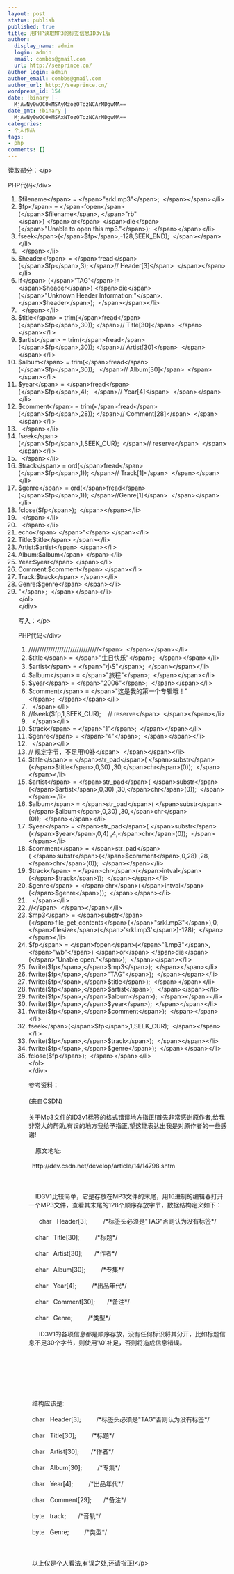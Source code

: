 ```yaml
---
layout: post
status: publish
published: true
title: 用PHP读取MP3的标签信息ID3v1版
author:
  display_name: admin
  login: admin
  email: combbs@gmail.com
  url: http://seaprince.cn/
author_login: admin
author_email: combbs@gmail.com
author_url: http://seaprince.cn/
wordpress_id: 154
date: !binary |-
  MjAwNy0wOC0xMSAyMzozOTozNCArMDgwMA==
date_gmt: !binary |-
  MjAwNy0wOC0xMSAxNTozOTozNCArMDgwMA==
categories:
- 个人作品
tags:
- php
comments: []
---
```

<p>读取部分：<&#47;p></p>
<div class="codeText">
<div class="codeHead">PHP代码<&#47;div></p>
<ol class="dp-c">
<li class="alt"><span><span class="vars">$filename<&#47;span><span>&nbsp;=&nbsp;<&#47;span><span class="string">"srkl.mp3"<&#47;span><span>;&nbsp;&nbsp;<&#47;span><&#47;span><&#47;li>
<li class=""><span><span class="vars">$fp<&#47;span><span>&nbsp;=&nbsp;<&#47;span><span class="func">fopen<&#47;span><span>(<&#47;span><span class="vars">$filename<&#47;span><span>,&nbsp;<&#47;span><span class="string">"rb"<&#47;span><span>)&nbsp;<&#47;span><span class="keyword">or<&#47;span><span>&nbsp;<&#47;span><span class="keyword">die<&#47;span><span>(<&#47;span><span class="string">"Unable&nbsp;to&nbsp;open&nbsp;this&nbsp;mp3."<&#47;span><span>);&nbsp;&nbsp;<&#47;span><&#47;span><&#47;li>
<li class="alt"><span><span class="func">fseek<&#47;span><span>(<&#47;span><span class="vars">$fp<&#47;span><span>,-128,SEEK_END);&nbsp;&nbsp;<&#47;span><&#47;span><&#47;li>
<li class=""><span>&nbsp;&nbsp;<&#47;span><&#47;li>
<li class="alt"><span><span class="vars">$header<&#47;span><span>&nbsp;=&nbsp;<&#47;span><span class="func">fread<&#47;span><span>(<&#47;span><span class="vars">$fp<&#47;span><span>,3);&nbsp;<&#47;span><span class="comment">&#47;&#47;&nbsp;Header[3]<&#47;span><span>&nbsp;&nbsp;<&#47;span><&#47;span><&#47;li>
<li class=""><span><span class="keyword">if<&#47;span><span>&nbsp;(<&#47;span><span class="string">'TAG'<&#47;span><span>!=<&#47;span><span class="vars">$header<&#47;span><span>)&nbsp;<&#47;span><span class="keyword">die<&#47;span><span>(<&#47;span><span class="string">"Unknown&nbsp;Header&nbsp;Information:"<&#47;span><span>.<&#47;span><span class="vars">$header<&#47;span><span>);&nbsp;&nbsp;<&#47;span><&#47;span><&#47;li>
<li class="alt"><span>&nbsp;&nbsp;<&#47;span><&#47;li>
<li class=""><span><span class="vars">$title<&#47;span><span>&nbsp;=&nbsp;trim(<&#47;span><span class="func">fread<&#47;span><span>(<&#47;span><span class="vars">$fp<&#47;span><span>,30));&nbsp;<&#47;span><span class="comment">&#47;&#47;&nbsp;Title[30]<&#47;span><span>&nbsp;&nbsp;<&#47;span><&#47;span><&#47;li>
<li class="alt"><span><span class="vars">$artist<&#47;span><span>&nbsp;=&nbsp;trim(<&#47;span><span class="func">fread<&#47;span><span>(<&#47;span><span class="vars">$fp<&#47;span><span>,30));&nbsp;<&#47;span><span class="comment">&#47;&#47;&nbsp;Artist[30]<&#47;span><span>&nbsp;&nbsp;<&#47;span><&#47;span><&#47;li>
<li class=""><span><span class="vars">$album<&#47;span><span>&nbsp;=&nbsp;trim(<&#47;span><span class="func">fread<&#47;span><span>(<&#47;span><span class="vars">$fp<&#47;span><span>,30));&nbsp;&nbsp;&nbsp;<&#47;span><span class="comment">&#47;&#47;&nbsp;Album[30]<&#47;span><span>&nbsp;&nbsp;<&#47;span><&#47;span><&#47;li>
<li class="alt"><span><span class="vars">$year<&#47;span><span>&nbsp;=&nbsp;<&#47;span><span class="func">fread<&#47;span><span>(<&#47;span><span class="vars">$fp<&#47;span><span>,4);&nbsp;&nbsp;&nbsp;<&#47;span><span class="comment">&#47;&#47;&nbsp;Year[4]<&#47;span><span>&nbsp;&nbsp;<&#47;span><&#47;span><&#47;li>
<li class=""><span><span class="vars">$comment<&#47;span><span>&nbsp;=&nbsp;trim(<&#47;span><span class="func">fread<&#47;span><span>(<&#47;span><span class="vars">$fp<&#47;span><span>,28));&nbsp;<&#47;span><span class="comment">&#47;&#47;&nbsp;Comment[28]<&#47;span><span>&nbsp;&nbsp;<&#47;span><&#47;span><&#47;li>
<li class="alt"><span>&nbsp;&nbsp;<&#47;span><&#47;li>
<li class=""><span><span class="func">fseek<&#47;span><span>(<&#47;span><span class="vars">$fp<&#47;span><span>,1,SEEK_CUR);&nbsp;&nbsp;<&#47;span><span class="comment">&#47;&#47;&nbsp;reserve<&#47;span><span>&nbsp;&nbsp;<&#47;span><&#47;span><&#47;li>
<li class="alt"><span>&nbsp;&nbsp;<&#47;span><&#47;li>
<li class=""><span><span class="vars">$track<&#47;span><span>&nbsp;=&nbsp;ord(<&#47;span><span class="func">fread<&#47;span><span>(<&#47;span><span class="vars">$fp<&#47;span><span>,1));&nbsp;<&#47;span><span class="comment">&#47;&#47;&nbsp;Track[1]<&#47;span><span>&nbsp;&nbsp;<&#47;span><&#47;span><&#47;li>
<li class="alt"><span><span class="vars">$genre<&#47;span><span>&nbsp;=&nbsp;ord(<&#47;span><span class="func">fread<&#47;span><span>(<&#47;span><span class="vars">$fp<&#47;span><span>,1));&nbsp;<&#47;span><span class="comment">&#47;&#47;Genre[1]<&#47;span><span>&nbsp;&nbsp;<&#47;span><&#47;span><&#47;li>
<li class=""><span>fclose(<span class="vars">$fp<&#47;span><span>);&nbsp;&nbsp;<&#47;span><&#47;span><&#47;li>
<li class="alt"><span>&nbsp;&nbsp;<&#47;span><&#47;li>
<li class=""><span>&nbsp;&nbsp;<&#47;span><&#47;li>
<li class="alt"><span><span class="func">echo<&#47;span><span>&nbsp;<&#47;span><span class="string">"<&#47;span>&nbsp;<&#47;span><&#47;li>
<li class=""><span><span class="string">Title:$title<&#47;span>&nbsp;<&#47;span><&#47;li>
<li class="alt"><span><span class="string">Artist:$artist<&#47;span>&nbsp;<&#47;span><&#47;li>
<li class=""><span><span class="string">Album:$album<&#47;span>&nbsp;<&#47;span><&#47;li>
<li class="alt"><span><span class="string">Year:$year<&#47;span>&nbsp;<&#47;span><&#47;li>
<li class=""><span><span class="string">Comment:$comment<&#47;span>&nbsp;<&#47;span><&#47;li>
<li class="alt"><span><span class="string">Track:$track<&#47;span>&nbsp;<&#47;span><&#47;li>
<li class=""><span><span class="string">Genre:$genre<&#47;span>&nbsp;<&#47;span><&#47;li>
<li class="alt"><span><span class="string">"<&#47;span><span>;&nbsp;&nbsp;<&#47;span><&#47;span><&#47;li><br />
<&#47;ol><br />
<&#47;div></p>
<p>写入：<&#47;p></p>
<div class="codeText">
<div class="codeHead">PHP代码<&#47;div></p>
<ol class="dp-c">
<li class="alt"><span><span class="comment">&#47;&#47;&#47;&#47;&#47;&#47;&#47;&#47;&#47;&#47;&#47;&#47;&#47;&#47;&#47;&#47;&#47;&#47;&#47;&#47;&#47;&#47;&#47;&#47;&#47;&#47;&#47;&#47;&#47;&#47;&#47;&#47;<&#47;span><span>&nbsp;&nbsp;<&#47;span><&#47;span><&#47;li>
<li class=""><span><span class="vars">$title<&#47;span><span>&nbsp;=&nbsp;<&#47;span><span class="string">"生日快乐"<&#47;span><span>;&nbsp;&nbsp;<&#47;span><&#47;span><&#47;li>
<li class="alt"><span><span class="vars">$artist<&#47;span><span>&nbsp;=&nbsp;<&#47;span><span class="string">"小S"<&#47;span><span>;&nbsp;&nbsp;<&#47;span><&#47;span><&#47;li>
<li class=""><span><span class="vars">$album<&#47;span><span>&nbsp;=&nbsp;<&#47;span><span class="string">"旅程"<&#47;span><span>;&nbsp;&nbsp;<&#47;span><&#47;span><&#47;li>
<li class="alt"><span><span class="vars">$year<&#47;span><span>&nbsp;=&nbsp;<&#47;span><span class="string">"2006"<&#47;span><span>;&nbsp;&nbsp;<&#47;span><&#47;span><&#47;li>
<li class=""><span><span class="vars">$comment<&#47;span><span>&nbsp;=&nbsp;<&#47;span><span class="string">"这是我的第一个专辑哦！"<&#47;span><span>;&nbsp;&nbsp;<&#47;span><&#47;span><&#47;li>
<li class="alt"><span>&nbsp;&nbsp;<&#47;span><&#47;li>
<li class=""><span><span class="comment">&#47;&#47;fseek($fp,1,SEEK_CUR);&nbsp;&nbsp;&nbsp;&nbsp;&#47;&#47;&nbsp;reserve<&#47;span><span>&nbsp;&nbsp;<&#47;span><&#47;span><&#47;li>
<li class="alt"><span>&nbsp;&nbsp;<&#47;span><&#47;li>
<li class=""><span><span class="vars">$track<&#47;span><span>&nbsp;=&nbsp;<&#47;span><span class="string">"1"<&#47;span><span>;&nbsp;&nbsp;<&#47;span><&#47;span><&#47;li>
<li class="alt"><span><span class="vars">$genre<&#47;span><span>&nbsp;=&nbsp;<&#47;span><span class="string">"4"<&#47;span><span>;&nbsp;&nbsp;<&#47;span><&#47;span><&#47;li>
<li class=""><span>&nbsp;&nbsp;<&#47;span><&#47;li>
<li class="alt"><span><span class="comment">&#47;&#47;&nbsp;规定字节，不足用\0补<&#47;span><span>&nbsp;&nbsp;<&#47;span><&#47;span><&#47;li>
<li class=""><span><span class="vars">$title<&#47;span><span>&nbsp;=&nbsp;<&#47;span><span class="func">str_pad<&#47;span><span>(&nbsp;<&#47;span><span class="func">substr<&#47;span><span>(<&#47;span><span class="vars">$title<&#47;span><span>,0,30)&nbsp;,30,<&#47;span><span class="func">chr<&#47;span><span>(0));&nbsp;&nbsp;<&#47;span><&#47;span><&#47;li>
<li class="alt"><span><span class="vars">$artist<&#47;span><span>&nbsp;=&nbsp;<&#47;span><span class="func">str_pad<&#47;span><span>(&nbsp;<&#47;span><span class="func">substr<&#47;span><span>(<&#47;span><span class="vars">$artist<&#47;span><span>,0,30)&nbsp;,30,<&#47;span><span class="func">chr<&#47;span><span>(0));&nbsp;&nbsp;<&#47;span><&#47;span><&#47;li>
<li class=""><span><span class="vars">$album<&#47;span><span>&nbsp;=&nbsp;<&#47;span><span class="func">str_pad<&#47;span><span>(&nbsp;<&#47;span><span class="func">substr<&#47;span><span>(<&#47;span><span class="vars">$album<&#47;span><span>,0,30)&nbsp;,30,<&#47;span><span class="func">chr<&#47;span><span>(0));&nbsp;&nbsp;<&#47;span><&#47;span><&#47;li>
<li class="alt"><span><span class="vars">$year<&#47;span><span>&nbsp;=&nbsp;<&#47;span><span class="func">str_pad<&#47;span><span>(&nbsp;<&#47;span><span class="func">substr<&#47;span><span>(<&#47;span><span class="vars">$year<&#47;span><span>,0,4)&nbsp;,4,<&#47;span><span class="func">chr<&#47;span><span>(0));&nbsp;&nbsp;<&#47;span><&#47;span><&#47;li>
<li class=""><span><span class="vars">$comment<&#47;span><span>&nbsp;=&nbsp;<&#47;span><span class="func">str_pad<&#47;span><span>(&nbsp;<&#47;span><span class="func">substr<&#47;span><span>(<&#47;span><span class="vars">$comment<&#47;span><span>,0,28)&nbsp;,28,<&#47;span><span class="func">chr<&#47;span><span>(0));&nbsp;&nbsp;<&#47;span><&#47;span><&#47;li>
<li class="alt"><span><span class="vars">$track<&#47;span><span>&nbsp;=&nbsp;<&#47;span><span class="func">chr<&#47;span><span>(<&#47;span><span class="func">intval<&#47;span><span>(<&#47;span><span class="vars">$track<&#47;span><span>));&nbsp;&nbsp;<&#47;span><&#47;span><&#47;li>
<li class=""><span><span class="vars">$genre<&#47;span><span>&nbsp;=&nbsp;<&#47;span><span class="func">chr<&#47;span><span>(<&#47;span><span class="func">intval<&#47;span><span>(<&#47;span><span class="vars">$genre<&#47;span><span>));&nbsp;&nbsp;<&#47;span><&#47;span><&#47;li>
<li class="alt"><span>&nbsp;&nbsp;<&#47;span><&#47;li>
<li class=""><span><span class="comment">&#47;&#47;<&#47;span><span>&nbsp;&nbsp;<&#47;span><&#47;span><&#47;li>
<li class="alt"><span><span class="vars">$mp3<&#47;span><span>&nbsp;=&nbsp;<&#47;span><span class="func">substr<&#47;span><span>(<&#47;span><span class="func">file_get_contents<&#47;span><span>(<&#47;span><span class="string">"srkl.mp3"<&#47;span><span>),0,<&#47;span><span class="func">filesize<&#47;span><span>(<&#47;span><span class="string">'srkl.mp3'<&#47;span><span>)-128);&nbsp;&nbsp;<&#47;span><&#47;span><&#47;li>
<li class=""><span><span class="vars">$fp<&#47;span><span>&nbsp;=&nbsp;<&#47;span><span class="func">fopen<&#47;span><span>(<&#47;span><span class="string">"1.mp3"<&#47;span><span>,<&#47;span><span class="string">"wb"<&#47;span><span>)&nbsp;<&#47;span><span class="keyword">or<&#47;span><span>&nbsp;<&#47;span><span class="keyword">die<&#47;span><span>(<&#47;span><span class="string">"Unable&nbsp;open."<&#47;span><span>);&nbsp;&nbsp;<&#47;span><&#47;span><&#47;li>
<li class="alt"><span>fwrite(<span class="vars">$fp<&#47;span><span>,<&#47;span><span class="vars">$mp3<&#47;span><span>);&nbsp;&nbsp;<&#47;span><&#47;span><&#47;li>
<li class=""><span>fwrite(<span class="vars">$fp<&#47;span><span>,<&#47;span><span class="string">"TAG"<&#47;span><span>);&nbsp;&nbsp;<&#47;span><&#47;span><&#47;li>
<li class="alt"><span>fwrite(<span class="vars">$fp<&#47;span><span>,<&#47;span><span class="vars">$title<&#47;span><span>);&nbsp;&nbsp;<&#47;span><&#47;span><&#47;li>
<li class=""><span>fwrite(<span class="vars">$fp<&#47;span><span>,<&#47;span><span class="vars">$artist<&#47;span><span>);&nbsp;&nbsp;<&#47;span><&#47;span><&#47;li>
<li class="alt"><span>fwrite(<span class="vars">$fp<&#47;span><span>,<&#47;span><span class="vars">$album<&#47;span><span>);&nbsp;&nbsp;<&#47;span><&#47;span><&#47;li>
<li class=""><span>fwrite(<span class="vars">$fp<&#47;span><span>,<&#47;span><span class="vars">$year<&#47;span><span>);&nbsp;&nbsp;<&#47;span><&#47;span><&#47;li>
<li class="alt"><span>fwrite(<span class="vars">$fp<&#47;span><span>,<&#47;span><span class="vars">$comment<&#47;span><span>);&nbsp;&nbsp;<&#47;span><&#47;span><&#47;li>
<li class=""><span><span class="func">fseek<&#47;span><span>(<&#47;span><span class="vars">$fp<&#47;span><span>,1,SEEK_CUR);&nbsp;&nbsp;<&#47;span><&#47;span><&#47;li>
<li class="alt"><span>fwrite(<span class="vars">$fp<&#47;span><span>,<&#47;span><span class="vars">$track<&#47;span><span>);&nbsp;&nbsp;<&#47;span><&#47;span><&#47;li>
<li class=""><span>fwrite(<span class="vars">$fp<&#47;span><span>,<&#47;span><span class="vars">$genre<&#47;span><span>);&nbsp;&nbsp;<&#47;span><&#47;span><&#47;li>
<li class="alt"><span>fclose(<span class="vars">$fp<&#47;span><span>);&nbsp;&nbsp;<&#47;span><&#47;span><&#47;li><br />
<&#47;ol><br />
<&#47;div></p>
<p>参考资料：<br &#47;><br />
(来自CSDN)<br &#47;><br />
关于Mp3文件的ID3v1标签的格式错误地方指正!首先非常感谢原作者,给我非常大的帮助,有误的地方我给予指正,望这能表达出我是对原作者的一些感谢!&nbsp; <br &#47;><br />
&nbsp;&nbsp;&nbsp; 原文地址:&nbsp; <br &#47;><br />
&nbsp; http:&#47;&#47;dev.csdn.net&#47;develop&#47;article&#47;14&#47;14798.shtm&nbsp; <br &#47;><br />
&nbsp;&nbsp; <br &#47;><br />
&nbsp;&nbsp;&nbsp; ID3V1比较简单，它是存放在MP3文件的末尾，用16进制的编辑器打开一个MP3文件，查看其末尾的128个顺序存放字节，数据结构定义如下：&nbsp; <br &#47;><br />
&nbsp;&nbsp;&nbsp;&nbsp;&nbsp; char&nbsp;&nbsp; Header[3];&nbsp;&nbsp;&nbsp;&nbsp;&nbsp;&nbsp;&nbsp;&nbsp; &#47;*标签头必须是"TAG"否则认为没有标签*&#47;&nbsp; <br &#47;><br />
&nbsp;&nbsp;&nbsp; char&nbsp;&nbsp; Title[30];&nbsp;&nbsp;&nbsp;&nbsp;&nbsp;&nbsp;&nbsp;&nbsp; &#47;*标题*&#47;&nbsp; <br &#47;><br />
&nbsp;&nbsp;&nbsp; char&nbsp;&nbsp; Artist[30];&nbsp;&nbsp;&nbsp;&nbsp;&nbsp;&nbsp; &#47;*作者*&#47;&nbsp; <br &#47;><br />
&nbsp;&nbsp;&nbsp; char&nbsp;&nbsp; Album[30];&nbsp;&nbsp;&nbsp;&nbsp;&nbsp;&nbsp;&nbsp;&nbsp; &#47;*专集*&#47;&nbsp; <br &#47;><br />
&nbsp;&nbsp;&nbsp; char&nbsp;&nbsp; Year[4];&nbsp;&nbsp;&nbsp;&nbsp;&nbsp;&nbsp;&nbsp;&nbsp; &#47;*出品年代*&#47;&nbsp; <br &#47;><br />
&nbsp;&nbsp;&nbsp; char&nbsp;&nbsp; Comment[30];&nbsp;&nbsp;&nbsp;&nbsp;&nbsp;&nbsp; &#47;*备注*&#47;&nbsp; <br &#47;><br />
&nbsp;&nbsp;&nbsp; char&nbsp;&nbsp; Genre;&nbsp;&nbsp;&nbsp;&nbsp;&nbsp;&nbsp;&nbsp;&nbsp; &#47;*类型*&#47;&nbsp; <br &#47;><br />
&nbsp;&nbsp;&nbsp;&nbsp;&nbsp; ID3V1的各项信息都是顺序存放，没有任何标识将其分开，比如标题信息不足30个字节，则使用'\0'补足，否则将造成信息错误。&nbsp; <br &#47;><br />
&nbsp;&nbsp; <br &#47;><br />
&nbsp;&nbsp; <br &#47;><br />
&nbsp;&nbsp; <br &#47;><br />
&nbsp; 结构应该是:&nbsp; <br &#47;><br />
&nbsp; char&nbsp;&nbsp; Header[3];&nbsp;&nbsp;&nbsp;&nbsp;&nbsp;&nbsp;&nbsp;&nbsp; &#47;*标签头必须是"TAG"否则认为没有标签*&#47;&nbsp; <br &#47;><br />
&nbsp; char&nbsp;&nbsp; Title[30];&nbsp;&nbsp;&nbsp;&nbsp;&nbsp;&nbsp;&nbsp;&nbsp; &#47;*标题*&#47;&nbsp; <br &#47;><br />
&nbsp; char&nbsp;&nbsp; Artist[30];&nbsp;&nbsp;&nbsp;&nbsp;&nbsp;&nbsp; &#47;*作者*&#47;&nbsp; <br &#47;><br />
&nbsp; char&nbsp;&nbsp; Album[30];&nbsp;&nbsp;&nbsp;&nbsp;&nbsp;&nbsp;&nbsp;&nbsp; &#47;*专集*&#47;&nbsp; <br &#47;><br />
&nbsp; char&nbsp;&nbsp; Year[4];&nbsp;&nbsp;&nbsp;&nbsp;&nbsp;&nbsp;&nbsp;&nbsp; &#47;*出品年代*&#47;&nbsp; <br &#47;><br />
&nbsp; char&nbsp;&nbsp; Comment[29];&nbsp;&nbsp;&nbsp;&nbsp;&nbsp;&nbsp; &#47;*备注*&#47;&nbsp; <br &#47;><br />
&nbsp; byte&nbsp;&nbsp; track;&nbsp;&nbsp;&nbsp;&nbsp;&nbsp;&nbsp; &#47;*音轨*&#47;&nbsp; <br &#47;><br />
&nbsp; byte&nbsp;&nbsp; Genre;&nbsp;&nbsp;&nbsp;&nbsp;&nbsp;&nbsp;&nbsp;&nbsp; &#47;*类型*&#47;&nbsp; <br &#47;><br />
&nbsp;&nbsp; <br &#47;><br />
&nbsp; 以上仅是个人看法,有误之处,还请指正!<&#47;p></p>

